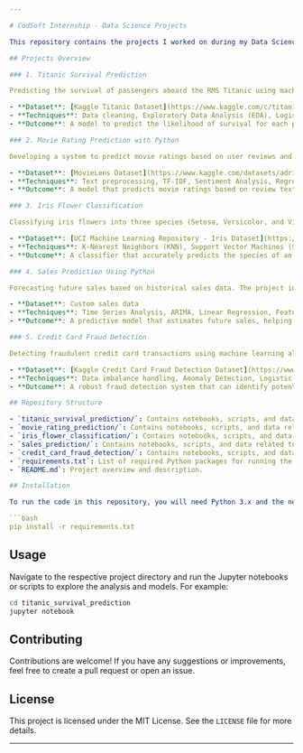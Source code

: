```yaml
---

# CodSoft Internship - Data Science Projects

This repository contains the projects I worked on during my Data Science Internship at CodSoft. The projects cover various domains and demonstrate different aspects of data science, including data preprocessing, feature engineering, model training, and evaluation. Below are the details of each project:

## Projects Overview

### 1. Titanic Survival Prediction

Predicting the survival of passengers aboard the RMS Titanic using machine learning techniques. The project involves data preprocessing, feature engineering, and building a classification model to estimate the probability of survival.

- **Dataset**: [Kaggle Titanic Dataset](https://www.kaggle.com/c/titanic/data)
- **Techniques**: Data cleaning, Exploratory Data Analysis (EDA), Logistic Regression, Decision Trees, Random Forests
- **Outcome**: A model to predict the likelihood of survival for each passenger based on various features.

### 2. Movie Rating Prediction with Python

Developing a system to predict movie ratings based on user reviews and metadata. The project includes natural language processing (NLP) techniques to analyze textual data and machine learning models to predict ratings.

- **Dataset**: [MovieLens Dataset](https://www.kaggle.com/datasets/adrianmcmahon/imdb-india-movies)
- **Techniques**: Text preprocessing, TF-IDF, Sentiment Analysis, Regression Models
- **Outcome**: A model that predicts movie ratings based on review text and other metadata.

### 3. Iris Flower Classification

Classifying iris flowers into three species (Setosa, Versicolor, and Virginica) using various classification algorithms. The project is a classic example of a multi-class classification problem.

- **Dataset**: [UCI Machine Learning Repository - Iris Dataset](https://www.kaggle.com/datasets/arshid/iris-flower-dataset)
- **Techniques**: K-Nearest Neighbors (KNN), Support Vector Machines (SVM), Decision Trees, Random Forests
- **Outcome**: A classifier that accurately predicts the species of an iris flower based on its morphological features.

### 4. Sales Prediction Using Python

Forecasting future sales based on historical sales data. The project involves time series analysis and regression models to predict sales figures.

- **Dataset**: Custom sales data
- **Techniques**: Time Series Analysis, ARIMA, Linear Regression, Feature Engineering
- **Outcome**: A predictive model that estimates future sales, helping in inventory and resource planning.

### 5. Credit Card Fraud Detection

Detecting fraudulent credit card transactions using machine learning algorithms. The project focuses on identifying patterns indicative of fraud and building models to classify transactions as fraudulent or legitimate.

- **Dataset**: [Kaggle Credit Card Fraud Detection Dataset](https://www.kaggle.com/mlg-ulb/creditcardfraud)
- **Techniques**: Data imbalance handling, Anomaly Detection, Logistic Regression, Random Forest, Gradient Boosting
- **Outcome**: A robust fraud detection system that can identify potentially fraudulent transactions with high accuracy.

## Repository Structure

- `titanic_survival_prediction/`: Contains notebooks, scripts, and data related to the Titanic Survival Prediction project.
- `movie_rating_prediction/`: Contains notebooks, scripts, and data related to the Movie Rating Prediction project.
- `iris_flower_classification/`: Contains notebooks, scripts, and data related to the Iris Flower Classification project.
- `sales_prediction/`: Contains notebooks, scripts, and data related to the Sales Prediction project.
- `credit_card_fraud_detection/`: Contains notebooks, scripts, and data related to the Credit Card Fraud Detection project.
- `requirements.txt`: List of required Python packages for running the projects.
- `README.md`: Project overview and description.

## Installation

To run the code in this repository, you will need Python 3.x and the necessary dependencies. Install the dependencies using `pip`:

```bash
pip install -r requirements.txt
```

## Usage

Navigate to the respective project directory and run the Jupyter notebooks or scripts to explore the analysis and models. For example:

```bash
cd titanic_survival_prediction
jupyter notebook
```

## Contributing

Contributions are welcome! If you have any suggestions or improvements, feel free to create a pull request or open an issue.

## License

This project is licensed under the MIT License. See the `LICENSE` file for more details.

---
```

